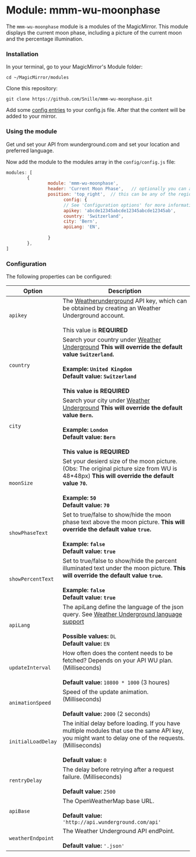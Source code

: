 # Module: mmm-wu-moonphase
The `mmm-wu-moonphase` module is a modules of the MagicMirror. This module displays the current moon phase, including a picture of the current moon and the percentage illumination.


### Installation

In your terminal, go to your MagicMirror's Module folder:

```
cd ~/MagicMirror/modules
```

Clone this repository:

```
git clone https://github.com/Snille/mmm-wu-moonphase.git
```


Add some [config entries](#configuration) to your config.js file. After that the content will be added to your mirror.

### Using the module

Get und set your API from wunderground.com and set your location and preferred language.

Now add the module to the modules array in the `config/config.js` file:
````javascript
modules: [
        {
                module: 'mmm-wu-moonphase',
                header: 'Current Moon Phase',   // optionally you can add a header to this block
                position: 'top_right',  // this can be any of the regions.   
		              config: {
                      // See 'Configuration options' for more information.
                      apikey: 'abcde12345abcde12345abcde12345ab',
                      country: 'Switzerland',
                      city: 'Bern',
                      apiLang: 'EN',
				
                }
        },
]
````

### Configuration

The following properties can be configured:


<table width="100%">
	<!-- why, markdown... -->
	<thead>
		<tr>
			<th>Option</th>
			<th width="100%">Description</th>
		</tr>
	<thead>
	<tbody>	
		<tr>
			<td><code>apikey</code></td>
			<td>The <a href="https://www.wunderground.com/" target="_blank">Weatherunderground</a> API key, which can be obtained by creating an Weather Underground account.<br>
				<br>This value is <b>REQUIRED</b>
			</td>
		</tr>
		<tr>
			<td><code>country</code></td>
			<td>Search your country under <a href="https://www.wunderground.com">Weather Underground</a> <b>This will override the default value <code>Switzerland</code>.<br>
				<br><b>Example:</b> <code>United Kingdom</code>
				<br><b>Default value:</b> <code>Switzerland</code><br>
				<br> This value is <b>REQUIRED</b>
			</td>
		</tr>
		<tr>
			<td><code>city</code></td>
			<td>Search your city under  <a href="https://www.wunderground.com">Weather Underground</a> <b>This will override the default value <code>Bern</code>.<br>
				<br><b>Example:</b> <code>London</code>
				<br><b>Default value:</b> <code>Bern</code><br>
				<br> This value is <b>REQUIRED</b>
			</td>
		</tr>
		<tr>
			<td><code>moonSize</code></td>
			<td>Set your desierd size of the moon picture. (Obs: The original picture size from WU is 48*48px) <b>This will override the default value <code>70</code>.<br>
				<br><b>Example:</b> <code>50</code>
				<br><b>Default value:</b> <code>70</code><br>
			</td>
		</tr>
		<tr>
			<td><code>showPhaseText</code></td>
			<td>Set to true/false to show/hide the moon phase text above the moon picture. <b>This will override the default value <code>true</code>.<br>
				<br><b>Example:</b> <code>false</code>
				<br><b>Default value:</b> <code>true</code><br>
			</td>
		</tr>
		<tr>
			<td><code>showPercentText</code></td>
			<td>Set to true/false to show/hide the percent illuminated text under the moon picture. <b>This will override the default value <code>true</code>.<br>
				<br><b>Example:</b> <code>false</code>
				<br><b>Default value:</b> <code>true</code><br>
			</td>
		</tr>
		<tr>
			<td><code>apiLang</code></td>
			<td>The apiLang define the language of the json query. See <a href="https://www.wunderground.com/weather/api/d/docs?d=language-support">Weather Underground language support</a><br>
				<br><b>Possible values:</b> <code>DL</code>
				<br><b>Default value:</b> <code>EN</code>
			</td>
		</tr>
		<tr>
			<td><code>updateInterval</code></td>
			<td>How often does the content needs to be fetched? Depends on your API WU plan. (Milliseconds)<br>
				<br><b>Default value:</b> <code>10800 * 1000</code> (3 houres)
			</td>
		</tr>
		<tr>
			<td><code>animationSpeed</code></td>
			<td>Speed of the update animation. (Milliseconds)<br>
				<br><b>Default value:</b> <code>2000</code> (2 seconds)
			</td>
		</tr>
		<tr>
			<td><code>initialLoadDelay</code></td>
			<td>The initial delay before loading. If you have multiple modules that use the same API key, you might want to delay one of the requests. (Milliseconds)<br>
				<br><b>Default value:</b>  <code>0</code>
			</td>
		</tr>
			<tr>
			<td><code>rentryDelay</code></td>
			<td>The delay before retrying after a request failure. (Milliseconds)<br>
				<br><b>Default value:</b>  <code>2500</code>
			</td>
		</tr>
		<tr>
			<td><code>apiBase</code></td>
			<td>The OpenWeatherMap base URL.<br>
				<br><b>Default value:</b>  <code>'http://api.wunderground.com/api'</code>
			</td>
		</tr>
		<tr>
			<td><code>weatherEndpoint</code></td>
			<td>The Weather Underground API endPoint.<br>
				<br><b>Default value:</b>  <code>'.json'</code>
			</td>
		</tr>
	</tbody>
</table>
